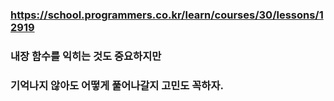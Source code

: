 ### https://school.programmers.co.kr/learn/courses/30/lessons/12919
### 내장 함수를 익히는 것도 중요하지만 
### 기억나지 않아도 어떻게 풀어나갈지 고민도 꼭하자. 